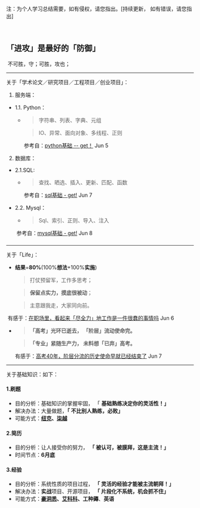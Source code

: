 注：为个人学习总结需要，如有侵权，请您指出。[持续更新， 如有错误，请您指出]        

​    

 ##                      **「进攻」是最好的「防御」**    

​                                                                                                                   不可胜，守；可胜，攻也；  

-----

关于「学术论文／研究项目／工程项目／创业项目」：

1. 服务端：

- 1.1. Python：
  - > 字符串、列表、字典、元组

    > IO、异常、面向对象、多线程、正则

    参考自：[python基础 -- get！](http://www.runoob.com/python/python-tutorial.html) Jun 5


2. 数据库：

- 2.1.SQL:
  - > 查找、晒选、插入、更新、匹配、函数

    参考自：[sql基础 - get!](http://www.runoob.com/sql/sql-tutorial.html)  Jun 7 

- 2.2. Mysql：

  - > Sql、索引、正则、导入、注入

  ​       参考自：[mysql基础 - get!](http://www.runoob.com/mysql/mysql-tutorial.html)  Jun 8

### 

--------

关于「Life」：

- **结果**=**80%**(100%**想法**+100%**实施**)  

  > 打仗预留军，工作多思考；

  > **保留点实力，摸底很被动**；

  >主意跟我走，大家同向前。

​       有感于：[在职场里，看起来「尽全力」地工作是一件很蠢的事情吗](https://www.zhihu.com/question/60708921/answer/179744908?utm_medium=social&utm_source=wechat_session)  Jun 6

- > **「高考」光环已逝去，   「阶层」流动使命完。**

  > **「专业」紧随生产力，     未料想「已弃」高考。**

  有感于：[高考40年，阶层分流的历史使命早就已经结束了](https://mp.weixin.qq.com/s?__biz=MzI0NzA3MTM5NQ%3D%3D&mid=2650557246&idx=1&sn=491c608e588acfdc6eaa05ddc4cccb9d#wechat_redirect) Jun 7






------
关于基础知识：如下：


#### 1.刷题

- 目的分析：基础知识的掌握牢固， 「 **基础熟练决定你的灵活性！」**
- 解决办法：大量做题，**「 不比别人熟练，必败」**
- 可能方式：**[纽克](https://www.nowcoder.com/7037691)、[柒越](https://www.julyedu.com)**

#### 2.简历

- 目的分析：让人接受你的努力， **「 被认可，被膜拜，这是主流！」**
- 时间节点：**6月底**

#### 3.经验

- 目的分析：系统性质的项目过程， **「 灵活的经验才能被主流朝拜！」**
- 解决办法：**实战**项目、开源项目， **「 片段化不系统，机会抓不住」**
- 可能方式：**[豪洞悉](http://geek.ai100.com.cn)、[艾科科](http://tinyletter.com/fly51fly/archive)、工种薅**、**英语**